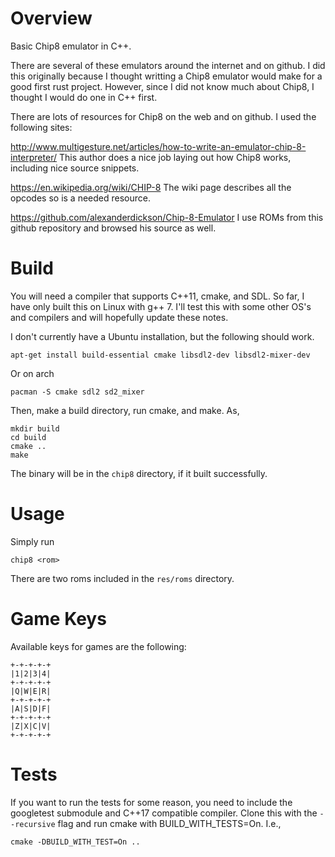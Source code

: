# Overview
Basic Chip8 emulator in C++.

There are several of these emulators around the internet and on github.
I did this originally because I thought writting a Chip8 emulator would
make for a good first rust project.  However, since I did not know much about
Chip8, I thought I would do one in C++ first.

There are lots of resources for Chip8 on the web and on github.  I used the
following sites:

http://www.multigesture.net/articles/how-to-write-an-emulator-chip-8-interpreter/
This author does a nice job laying out how Chip8 works, including nice source
snippets.  

https://en.wikipedia.org/wiki/CHIP-8
The wiki page describes all the opcodes so is a needed resource.

https://github.com/alexanderdickson/Chip-8-Emulator
I use ROMs from this github repository and browsed his source as well.

# Build

You will need a compiler that supports C++11, cmake, and SDL.  So far,
I have only built this on Linux with g++ 7.  I'll test this with some
other OS's and compilers and will hopefully update these notes.

I don't currently have a Ubuntu installation, but the following should work.

```
apt-get install build-essential cmake libsdl2-dev libsdl2-mixer-dev
```

Or on arch

```
pacman -S cmake sdl2 sd2_mixer
```

Then, make a build directory, run cmake, and make.  As,
```
mkdir build
cd build
cmake ..
make 
```

The binary will be in the `chip8` directory, if it built successfully.

# Usage

Simply run

```
chip8 <rom>
```

There are two roms included in the `res/roms` directory.

# Game Keys

Available keys for games are the following:

```
+-+-+-+-+
|1|2|3|4|
+-+-+-+-+
|Q|W|E|R|
+-+-+-+-+
|A|S|D|F|
+-+-+-+-+
|Z|X|C|V|
+-+-+-+-+
```

# Tests
If you want to run the tests for some reason, you need to include the
googletest submodule and C++17 compatible compiler.  Clone this with the
`--recursive` flag and run cmake with BUILD_WITH_TESTS=On.  I.e.,
```
cmake -DBUILD_WITH_TEST=On ..
```
